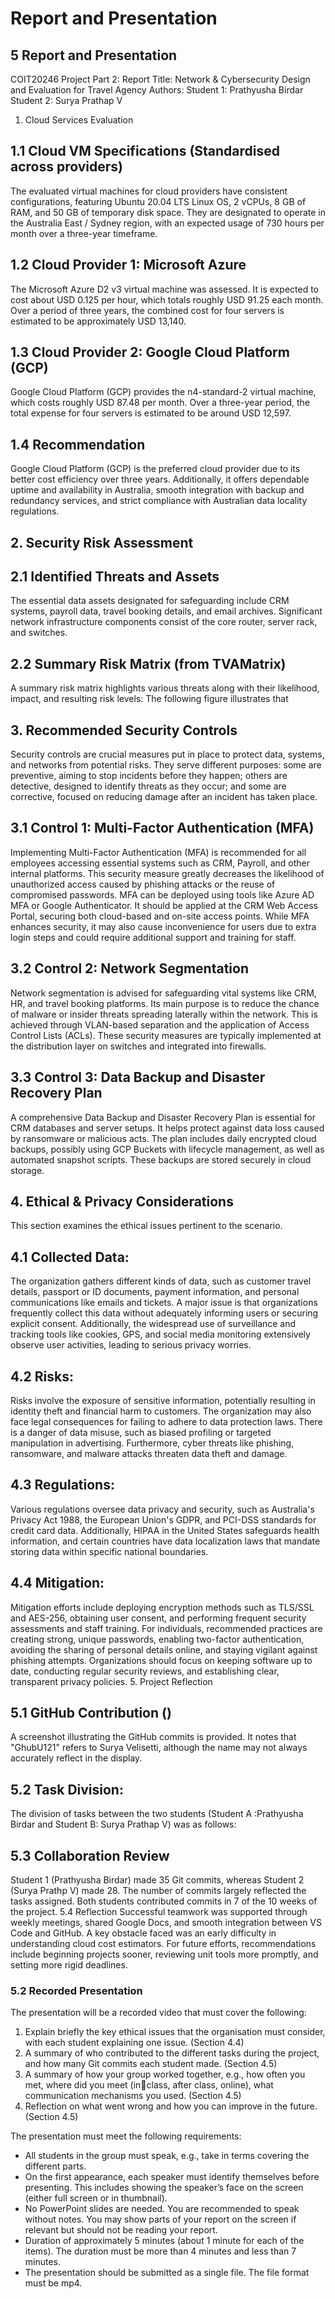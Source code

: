 
# Report and Presentation

## 5 Report and Presentation
COIT20246 Project Part 2: Report
Title: Network & Cybersecurity Design and Evaluation for Travel Agency
Authors:
Student 1: Prathyusha Birdar
Student 2:  Surya Prathap V

1. Cloud Services Evaluation
## 1.1 Cloud VM Specifications (Standardised across providers)
The evaluated virtual machines for cloud providers have consistent configurations, featuring Ubuntu 20.04 LTS Linux OS, 2 vCPUs, 8 GB of RAM, and 50 GB of temporary disk space. They are designated to operate in the Australia East / Sydney region, with an expected usage of 730 hours per month over a three-year timeframe.
## 1.2 Cloud Provider 1: Microsoft Azure
The Microsoft Azure D2 v3 virtual machine was assessed. It is expected to cost about USD 0.125 per hour, which totals roughly USD 91.25 each month. Over a period of three years, the combined cost for four servers is estimated to be approximately USD 13,140.
## 1.3 Cloud Provider 2: Google Cloud Platform (GCP)
Google Cloud Platform (GCP) provides the n4-standard-2 virtual machine, which costs roughly USD 87.48 per month. Over a three-year period, the total expense for four servers is estimated to be around USD 12,597.
## 1.4 Recommendation
Google Cloud Platform (GCP) is the preferred cloud provider due to its better cost efficiency over three years. Additionally, it offers dependable uptime and availability in Australia, smooth integration with backup and redundancy services, and strict compliance with Australian data locality regulations.
## 2. Security Risk Assessment
## 2.1 Identified Threats and Assets
The essential data assets designated for safeguarding include CRM systems, payroll data, travel booking details, and email archives. Significant network infrastructure components consist of the core router, server rack, and switches.
## 2.2 Summary Risk Matrix (from TVAMatrix)
A summary risk matrix highlights various threats along with their likelihood, impact, and resulting risk levels:
The following figure illustrates that
 
## 3. Recommended Security Controls
Security controls are crucial measures put in place to protect data, systems, and networks from potential risks. They serve different purposes: some are preventive, aiming to stop incidents before they happen; others are detective, designed to identify threats as they occur; and some are corrective, focused on reducing damage after an incident has taken place.


## 3.1 Control 1: Multi-Factor Authentication (MFA)
Implementing Multi-Factor Authentication (MFA) is recommended for all employees accessing essential systems such as CRM, Payroll, and other internal platforms. This security measure greatly decreases the likelihood of unauthorized access caused by phishing attacks or the reuse of compromised passwords. MFA can be deployed using tools like Azure AD MFA or Google Authenticator. It should be applied at the CRM Web Access Portal, securing both cloud-based and on-site access points. While MFA enhances security, it may also cause inconvenience for users due to extra login steps and could require additional support and training for staff.

## 3.2 Control 2: Network Segmentation
Network segmentation is advised for safeguarding vital systems like CRM, HR, and travel booking platforms. Its main purpose is to reduce the chance of malware or insider threats spreading laterally within the network. This is achieved through VLAN-based separation and the application of Access Control Lists (ACLs). These security measures are typically implemented at the distribution layer on switches and integrated into firewalls.

## 3.3 Control 3: Data Backup and Disaster Recovery Plan
A comprehensive Data Backup and Disaster Recovery Plan is essential for CRM databases and server setups. It helps protect against data loss caused by ransomware or malicious acts. The plan includes daily encrypted cloud backups, possibly using GCP Buckets with lifecycle management, as well as automated snapshot scripts. These backups are stored securely in cloud storage.
## 4. Ethical & Privacy Considerations
This section examines the ethical issues pertinent to the scenario.

## 4.1 Collected Data:
The organization gathers different kinds of data, such as customer travel details, passport or ID documents, payment information, and personal communications like emails and tickets. A major issue is that organizations frequently collect this data without adequately informing users or securing explicit consent. Additionally, the widespread use of surveillance and tracking tools like cookies, GPS, and social media monitoring extensively observe user activities, leading to serious privacy worries.
## 4.2 Risks:
Risks involve the exposure of sensitive information, potentially resulting in identity theft and financial harm to customers. The organization may also face legal consequences for failing to adhere to data protection laws. There is a danger of data misuse, such as biased profiling or targeted manipulation in advertising. Furthermore, cyber threats like phishing, ransomware, and malware attacks threaten data theft and damage.
## 4.3 Regulations:
Various regulations oversee data privacy and security, such as Australia's Privacy Act 1988, the European Union's GDPR, and PCI-DSS standards for credit card data. Additionally, HIPAA in the United States safeguards health information, and certain countries have data localization laws that mandate storing data within specific national boundaries.
## 4.4 Mitigation:
Mitigation efforts include deploying encryption methods such as TLS/SSL and AES-256, obtaining user consent, and performing frequent security assessments and staff training. For individuals, recommended practices are creating strong, unique passwords, enabling two-factor authentication, avoiding the sharing of personal details online, and staying vigilant against phishing attempts. Organizations should focus on keeping software up to date, conducting regular security reviews, and establishing clear, transparent privacy policies.
5. Project Reflection
## 5.1 GitHub Contribution ()
A screenshot illustrating the GitHub commits is provided. It notes that "GhubU121" refers to Surya Velisetti, although the name may not always accurately reflect in the display.


## 5.2 Task Division:
The division of tasks between the two students (Student A :Prathyusha Birdar and Student B: Surya Prathap V) was as follows:


## 5.3 Collaboration Review
Student 1 (Prathyusha Birdar) made 35 Git commits, whereas Student 2 (Surya Prathp V) made 28. The number of commits largely reflected the tasks assigned. Both students contributed commits in 7 of the 10 weeks of the project.
5.4 Reflection
Successful teamwork was supported through weekly meetings, shared Google Docs, and smooth integration between VS Code and GitHub. A key obstacle faced was an early difficulty in understanding cloud cost estimators. For future efforts, recommendations include beginning projects sooner, reviewing unit tools more promptly, and setting more rigid deadlines.


### 5.2 Recorded Presentation
The presentation will be a recorded video that must cover the following:
1. Explain briefly the key ethical issues that the organisation must consider, with each student 
explaining one issue. (Section 4.4)
2. A summary of who contributed to the different tasks during the project, and how many Git 
commits each student made. (Section 4.5)
3. A summary of how your group worked together, e.g., how often you met, where did you meet (inclass, after class, online), what communication mechanisms you used. (Section 4.5)
4. Reflection on what went wrong and how you can improve in the future. (Section 4.5)

The presentation must meet the following requirements:
- All students in the group must speak, e.g., take in terms covering the different parts.
- On the first appearance, each speaker must identify themselves before presenting. This includes 
showing the speaker’s face on the screen (either full screen or in thumbnail).
- No PowerPoint slides are needed. You are recommended to speak without notes. You may show 
parts of your report on the screen if relevant but should not be reading your report.
- Duration of approximately 5 minutes (about 1 minute for each of the items). The duration must be 
more than 4 minutes and less than 7 minutes.
- The presentation should be submitted as a single file. The file format must be mp4.
